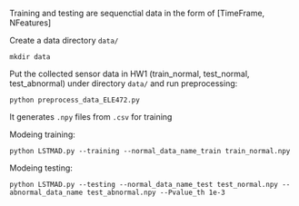 Training and testing are sequenctial data in the form of [TimeFrame, NFeatures]

Create a data directory `data/`
```shell
mkdir data
```

Put the collected sensor data in HW1 (train_normal, test_normal, test_abnormal) under directory `data/` and run preprocessing:
```shell
python preprocess_data_ELE472.py
```
It generates `.npy` files from `.csv` for training

Modeing training:
```shell
python LSTMAD.py --training --normal_data_name_train train_normal.npy
```

Modeing testing:
```shell
python LSTMAD.py --testing --normal_data_name_test test_normal.npy --abnormal_data_name test_abnormal.npy --Pvalue_th 1e-3
```
